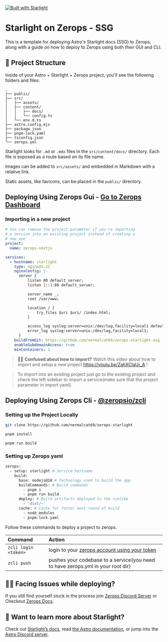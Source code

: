 [![Built with Starlight](https://astro.badg.es/v2/built-with-starlight/tiny.svg)](https://starlight.astro.build)

# Starlight on Zerops - SSG

This is a template for deploying Astro's Starlight docs (SSG) to Zerops, along with a guide on how to deploy to Zerops using both their GUI and CLI.

## 🚀 Project Structure

Inside of your Astro + Starlight + Zerops project, you'll see the following folders and files:

```
.
├── public/
├── src/
│   ├── assets/
│   ├── content/
│   │   ├── docs/
│   │   └── config.ts
│   └── env.d.ts
├── astro.config.mjs
├── package.json
├── pnpm-lock.yaml
├── tsconfig.json
└── zerops.yml
```

Starlight looks for `.md` or `.mdx` files in the `src/content/docs/` directory. Each file is exposed as a route based on its file name.

Images can be added to `src/assets/` and embedded in Markdown with a relative link.

Static assets, like favicons, can be placed in the `public/` directory.

## Deploying Using Zerops Gui - [Go to Zerops Dashboard](https://app.zerops.io)

### Importing in a new project

```yaml
# You can remove the project parameter if you're importing 
# a service into an existing project instead of creating a 
# new one
project:
  name: zerops-nextjs

services:
  - hostname: starlight
    type: nginx@1.22
    nginxConfig: |-
      server {
          listen 80 default_server;
          listen [::]:80 default_server;

          server_name _;
          root /var/www;

          location / {
              try_files $uri $uri/ /index.html;
          }

          access_log syslog:server=unix:/dev/log,facility=local1 default_short;
          error_log syslog:server=unix:/dev/log,facility=local1;
      }
    buildFromGit: https://github.com/nermalcat69/zerops-starlight-ssg
    enableSubdomainAccess: true
    minContainers: 1
```

> 🧑‍🚀 **Confused about how to import?** Watch this video about how to import and setup a new project https://youtu.be/ZahXCIaUr_A !

> To import into an existing project just go to the existing project and check the left sidebar to import a service(make sure that the project parameter in import yaml).

## Deploying Using Zerops Cli - [@zeropsio/zcli](https://github.com/zeropsio/zcli)

### Setting up the Project Locally

```bash
git clone https://github.com/nermalcat69/zerops-starlight
```

```bash
pnpm install
```

```bash
pnpm run build
```

### Setting up Zerops yaml

```bash
zerops:
  - setup: starlight # Service hostname
    build:
      base: nodejs@18 # Technology used to build the app
      buildCommands: # Build commands
        - pnpm i
        - pnpm run build
      deploy: # Build artifacts deployed to the runtime
        - 'dist/~'
      cache: # Cache for faster next round of build 
        - node_modules
        - pnpm-lock.yaml
```

Follow these commands to deploy a project to zerops.

| Command              | Action                                                                                           |
| :------------------- | :----------------------------------------------------------------------------------------------- |
| `zcli login <token>` | login to your [zerops account using your token](https://app.zerops.io/settings/token-management) |
| `zcli push`          | pushes your codebase to a service(you need to have zerops.yml in your root dir)                   |

## 👨‍💻 Facing Issues while deploying?

If you still find yourself stuck in the process join [Zerops Discord Server](https://discord.gg/5ptAqtpyvh) or Checkout [Zerops Docs](https://docs.zerops.io).

## 👀 Want to learn more about Starlight?

Check out [Starlight’s docs](https://starlight.astro.build/), read [the Astro documentation](https://docs.astro.build), or jump into the [Astro Discord server](https://astro.build/chat).

